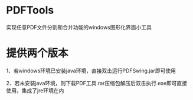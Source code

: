 # PDFTools
实现任意PDF文件分割和合并功能的windows图形化界面小工具  

# 提供两个版本  
1、若windows环境已安装java环境，直接双击运行PDFSwing.jar即可使用  

2、若未安装java环境，则下载PDF工具.rar压缩包解压后双击执行.exe即可直接使用，集成了jre环境在内
